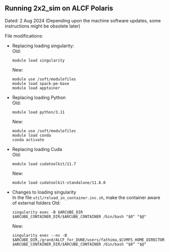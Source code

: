 ## Running 2x2_sim on ALCF Polaris

Dated: 2 Aug 2024 (Depending upon the machine software updates, some instructions might be obsolete later)

File modifications:
- Replacing loading singularity:   
  Old:
  ```
  module load singularity
  ```
  New:
  ```
  module use /soft/modulefiles
  module load spack-pe-base
  module load apptainer
  ```
- Replacing loading Python   
  Old:
  ```
  module load python/3.11
  ```
  New:
  ```
  module use /soft/modulefiles
  module load conda
  conda activate
  ```
- Replacing loading Cuda    
  Old:
  ```
  module load cudatoolkit/11.7
  ```
  New:
  ```
  module load cudatoolkit-standalone/11.8.0
  ```
- Changes to loading singularity    
  In the file `util/reload_in_container.inc.sh`, make the container aware of external folders
  Old:
  ```
  singularity exec -B $ARCUBE_DIR $ARCUBE_CONTAINER_DIR/$ARCUBE_CONTAINER /bin/bash "$0" "$@"
  ```
  New:
  ```
  singularity exec --nv -B $ARCUBE_DIR,/grand/ALCF_for_DUNE/users/fathima,$CVMFS_HOME_DIRECTORY:/cvmfs,/opt/nvidia/hpc_sdk/Linux_x86_64/23.9:/opt/cuda $ARCUBE_CONTAINER_DIR/$ARCUBE_CONTAINER /bin/bash "$0" "$@"
  ```




